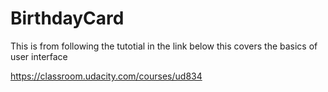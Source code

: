 # BirthdayCard

This is from following the tutotial in the link below
this covers the basics of user interface

https://classroom.udacity.com/courses/ud834
